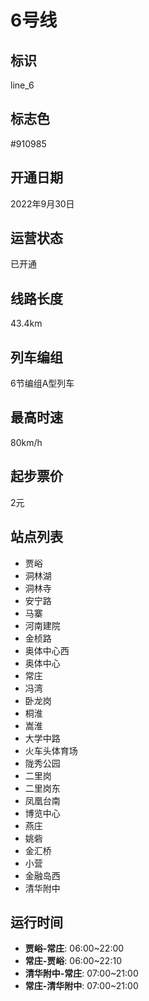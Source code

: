 # 6号线

## 标识

line_6

## 标志色

#910985

## 开通日期

2022年9月30日

## 运营状态

已开通

## 线路长度

43.4km

## 列车编组

6节编组A型列车

## 最高时速

80km/h

## 起步票价

2元

## 站点列表

- 贾峪
- 洞林湖
- 洞林寺
- 安宁路
- 马寨
- 河南建院
- 金桢路
- 奥体中心西
- 奥体中心
- 常庄
- 冯湾
- 卧龙岗
- 桐淮
- 嵩淮
- 大学中路
- 火车头体育场
- 陇秀公园
- 二里岗
- 二里岗东
- 凤凰台南
- 博览中心
- 燕庄
- 姚砦
- 金汇桥
- 小营
- 金融岛西
- 清华附中

## 运行时间

- **贾峪-常庄**: 06:00~22:00
- **常庄-贾峪**: 06:00~22:10
- **清华附中-常庄**: 07:00~21:00
- **常庄-清华附中**: 07:00~21:00